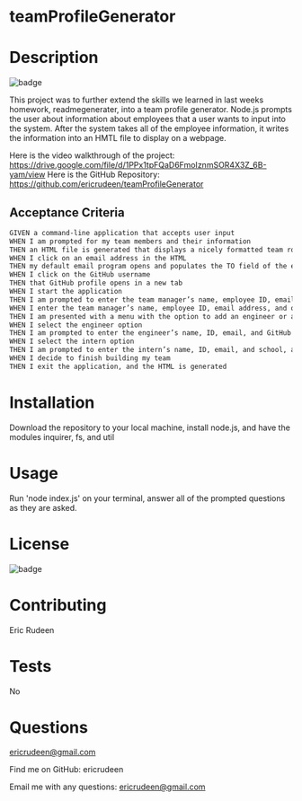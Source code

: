 # teamProfileGenerator

# Description

![badge](https://img.shields.io/badge/license-MIT-blue)

This project was to further extend the skills we learned in last weeks homework, readmegenerater, into a team profile generator. Node.js prompts the user about information about employees that a user wants to input into the system. After the system takes all of the employee information, it writes the information into an HMTL file to display on a webpage. 

Here is the video walkthrough of the project: https://drive.google.com/file/d/1PPx1tpFQaD6FmoIznmSOR4X3Z_6B-yam/view
Here is the GitHub Repository: https://github.com/ericrudeen/teamProfileGenerator

## Acceptance Criteria

```md
GIVEN a command-line application that accepts user input
WHEN I am prompted for my team members and their information
THEN an HTML file is generated that displays a nicely formatted team roster based on user input
WHEN I click on an email address in the HTML
THEN my default email program opens and populates the TO field of the email with the address
WHEN I click on the GitHub username
THEN that GitHub profile opens in a new tab
WHEN I start the application
THEN I am prompted to enter the team manager’s name, employee ID, email address, and office number
WHEN I enter the team manager’s name, employee ID, email address, and office number
THEN I am presented with a menu with the option to add an engineer or an intern or to finish building my team
WHEN I select the engineer option
THEN I am prompted to enter the engineer’s name, ID, email, and GitHub username, and I am taken back to the menu
WHEN I select the intern option
THEN I am prompted to enter the intern’s name, ID, email, and school, and I am taken back to the menu
WHEN I decide to finish building my team
THEN I exit the application, and the HTML is generated
```

# Installation

Download the repository to your local machine, install node.js, and have the modules inquirer, fs, and util

# Usage

Run 'node index.js' on your terminal, answer all of the prompted questions as they are asked.

# License
![badge](https://img.shields.io/badge/license-MIT-blue)

# Contributing
Eric Rudeen

# Tests
No

# Questions
ericrudeen@gmail.com

Find me on GitHub: ericrudeen

Email me with any questions: ericrudeen@gmail.com